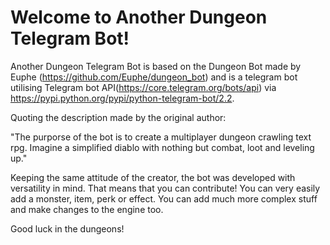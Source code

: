 # Welcome to Another Dungeon Telegram Bot!

Another Dungeon Telegram Bot is based on the Dungeon Bot made by Euphe (https://github.com/Euphe/dungeon_bot) and is a telegram bot utilising Telegram bot API(https://core.telegram.org/bots/api) via https://pypi.python.org/pypi/python-telegram-bot/2.2.

Quoting the description made by the original author:

"The purporse of the bot is to create a multiplayer dungeon crawling text rpg. Imagine a simplified diablo with nothing but combat, loot and leveling up."

Keeping the same attitude of the creator,
the bot was developed with versatility in mind. That means that you can contribute! 
You can very easily add a monster, item, perk or effect.
You can add much more complex stuff and make changes to the engine too.

Good luck in the dungeons!